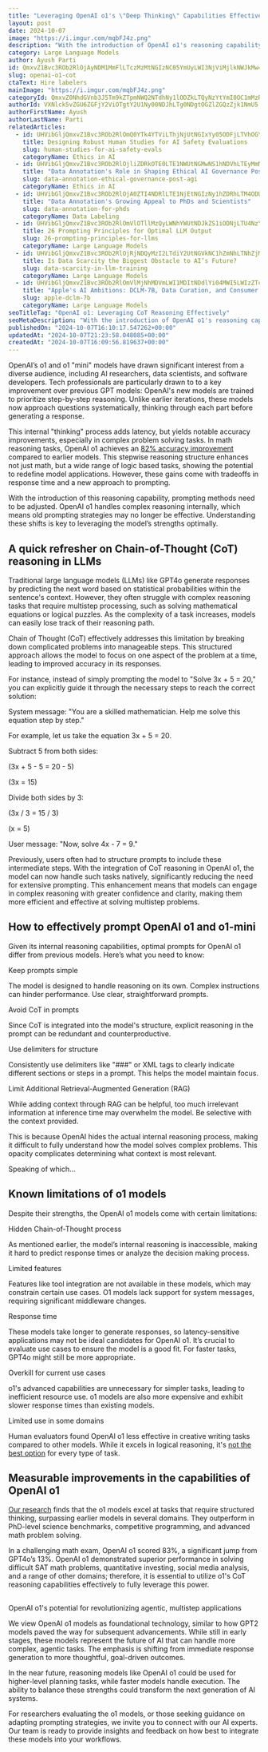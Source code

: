 ```yaml
---
title: "Leveraging OpenAI o1's \"Deep Thinking\" Capabilities Effectively"
layout: post
date: 2024-10-07
image: "https://i.imgur.com/mqbFJ4z.png"
description: "With the introduction of OpenAI o1's reasoning capability, prompting methods need to be adjusted. OpenAI o1 handles complex reasoning internally, which means old prompting strategies may no longer be effective."
category: Large Language Models
author: Ayush Parti
id: QmxvZ1Bvc3ROb2RlOjAyNDM1MmFlLTczMzMtNGIzNC05YmUyLWI3NjViMjlkNWJkMw==
slug: openai-o1-cot
ctaText: Hire labelers
mainImage: "https://i.imgur.com/mqbFJ4z.png"
categoryId: QmxvZ0NhdGVnb3J5Tm9kZTpmNWQ2NTdhNy1lODZkLTQyNzYtYmI0OC1mMzRiMzY4NjI0ZmM=
authorId: VXNlck5vZGU6ZGFjY2ViOTgtY2U1Ny00NDJhLTg0NDgtOGZlZGQzZjk1NmU5
authorFirstName: Ayush
authorLastName: Parti
relatedArticles:
  - id: UHVibGljQmxvZ1Bvc3ROb2RlOmQ0YTk4YTViLThjNjUtNGIxYy05ODFjLTVhOGY2YzFkNDRlMw==
    title: Designing Robust Human Studies for AI Safety Evaluations
    slug: human-studies-for-ai-safety-evals
    categoryName: Ethics in AI
  - id: UHVibGljQmxvZ1Bvc3ROb2RlOjliZDRkOTE0LTE1NWUtNGMwNS1hNDVhLTEyMmMwOThmMjY3NQ==
    title: "Data Annotation's Role in Shaping Ethical AI Governance Post-AGI"
    slug: data-annotation-ethical-governance-post-agi
    categoryName: Ethics in AI
  - id: UHVibGljQmxvZ1Bvc3ROb2RlOjA0ZTI4NDRlLTE1NjEtNGIzNy1hZDRhLTM4ODUyMTg2YmI4YQ==
    title: "Data Annotation's Growing Appeal to PhDs and Scientists"
    slug: data-annotation-for-phds
    categoryName: Data Labeling
  - id: UHVibGljQmxvZ1Bvc3ROb2RlOmVlOTllMzQyLWNhYWUtNDJkZS1iODNjLTU4NzY1ZTk0ZDI3Yw==
    title: 26 Prompting Principles for Optimal LLM Output
    slug: 26-prompting-principles-for-llms
    categoryName: Large Language Models
  - id: UHVibGljQmxvZ1Bvc3ROb2RlOjRjNDQyMzI2LTdiY2UtNGVkNC1hZmNhLTNhZjM4NDk4MDUzMw==
    title: Is Data Scarcity the Biggest Obstacle to AI’s Future?
    slug: data-scarcity-in-llm-training
    categoryName: Large Language Models
  - id: UHVibGljQmxvZ1Bvc3ROb2RlOmVlMjNhMDVmLWI1MDItNDdlYi04MWI5LWIzZTczYmFlOWE3ZA==
    title: "Apple's AI Ambitions: DCLM-7B, Data Curation, and Consumer Tech"
    slug: apple-dclm-7b
    categoryName: Large Language Models
seoTitleTag: "OpenAI o1: Leveraging CoT Reasoning Effectively"
seoMetaDescription: "With the introduction of OpenAI o1's reasoning capability, prompting methods need to be adjusted. OpenAI o1 handles complex reasoning internally, which means old prompting strategies may no longer be effective."
publishedOn: "2024-10-07T16:10:17.547262+00:00"
updatedAt: "2024-10-07T21:23:58.048085+00:00"
createdAt: "2024-10-07T16:09:56.819637+00:00"
---
```

OpenAI’s o1 and o1 "mini" models have drawn significant interest from a diverse audience, including AI researchers, data scientists, and software developers. Tech professionals are particularly drawn to to a key improvement over previous GPT models: OpenAI's new models are trained to prioritize step-by-step reasoning. Unlike earlier iterations, these models now approach questions systematically, thinking through each part before generating a response.

This internal "thinking" process adds latency, but yields notable accuracy improvements, especially in complex problem solving tasks. In math reasoning tasks, OpenAI o1 achieves an [82% accuracy improvement](https://openai.com/index/learning-to-reason-with-llms/) compared to earlier models. This stepwise reasoning structure enhances not just math, but a wide range of logic based tasks, showing the potential to redefine model applications. However, these gains come with tradeoffs in response time and a new approach to prompting.

With the introduction of this reasoning capability, prompting methods need to be adjusted. OpenAI o1 handles complex reasoning internally, which means old prompting strategies may no longer be effective. Understanding these shifts is key to leveraging the model’s strengths optimally.

## A quick refresher on Chain-of-Thought (CoT) reasoning in LLMs

Traditional large language models (LLMs) like GPT4o generate responses by predicting the next word based on statistical probabilities within the sentence's context. However, they often struggle with complex reasoning tasks that require multistep processing, such as solving mathematical equations or logical puzzles. As the complexity of a task increases, models can easily lose track of their reasoning path.

Chain of Thought (CoT) effectively addresses this limitation by breaking down complicated problems into manageable steps. This structured approach allows the model to focus on one aspect of the problem at a time, leading to improved accuracy in its responses.

For instance, instead of simply prompting the model to "Solve 3x + 5 = 20," you can explicitly guide it through the necessary steps to reach the correct solution:

System message: "You are a skilled mathematician. Help me solve this equation step by step."

For example, let us take the equation 3x + 5 = 20.

Subtract 5 from both sides:

(3x + 5 - 5 = 20 - 5)

(3x = 15)

Divide both sides by 3: 

(3x / 3 = 15 / 3)  

(x = 5)

User message: "Now, solve 4x - 7 = 9."

Previously, users often had to structure prompts to include these intermediate steps. With the integration of CoT reasoning in OpenAI o1, the model can now handle such tasks natively, significantly reducing the need for extensive prompting. This enhancement means that models can engage in complex reasoning with greater confidence and clarity, making them more efficient and effective at solving multistep problems. 

## How to effectively prompt OpenAI o1 and o1-mini

Given its internal reasoning capabilities, optimal prompts for OpenAI o1 differ from previous models. Here’s what you need to know:

Keep prompts simple

The model is designed to handle reasoning on its own. Complex instructions can hinder performance. Use clear, straightforward prompts.

Avoid CoT in prompts

Since CoT is integrated into the model's structure, explicit reasoning in the prompt can be redundant and counterproductive.

Use delimiters for structure 

Consistently use delimiters like "###" or XML tags to clearly indicate different sections or steps in a prompt. This helps the model maintain focus.

Limit Additional Retrieval-Augmented Generation (RAG)

While adding context through RAG can be helpful, too much irrelevant information at inference time may overwhelm the model. Be selective with the context provided.

This is because OpenAI hides the actual internal reasoning process, making it difficult to fully understand how the model solves complex problems. This opacity complicates determining what context is most relevant. 

Speaking of which…

## Known limitations of o1 models

Despite their strengths, the OpenAI o1 models come with certain limitations:

Hidden Chain-of-Thought process

As mentioned earlier, the model’s internal reasoning is inaccessible, making it hard to predict response times or analyze the decision making process.

Limited features 

Features like tool integration are not available in these models, which may constrain certain use cases. O1 models lack support for system messages, requiring significant middleware changes.

Response time

These models take longer to generate responses, so latency-sensitive applications may not be ideal candidates for OpenAI o1. It’s crucial to evaluate use cases to ensure the model is a good fit. For faster tasks, GPT4o might still be more appropriate.

Overkill for current use cases

o1's advanced capabilities are unnecessary for simpler tasks, leading to inefficient resource use. o1 models are also more expensive and exhibit slower response times than existing models.

Limited use in some domains

Human evaluators found OpenAI o1 less effective in creative writing tasks compared to other models. While it excels in logical reasoning, it's [not the best option](https://community.openai.com/t/o1-is-useless-for-us-and-our-use-cases/939838) for every type of task.

## Measurable improvements in the capabilities of OpenAI o1

[Our research](https://arxiv.org/abs/2409.18486) finds that the o1 models excel at tasks that require structured thinking, surpassing earlier models in several domains. They outperform in PhD-level science benchmarks, competitive programming, and advanced math problem solving.

In a challenging math exam, OpenAI o1 scored 83%, a significant jump from GPT4o’s 13%. OpenAI o1 demonstrated superior performance in solving difficult SAT math problems, quantitative investing, social media analysis, and a range of other domains; therefore, it is essential to utilize o1's CoT reasoning capabilities effectively to fully leverage this power.

## 

OpenAI o1's potential for revolutionizing agentic, multistep applications



We view OpenAI o1 models as foundational technology, similar to how GPT2 models paved the way for subsequent advancements. While still in early stages, these models represent the future of AI that can handle more complex, agentic tasks. The emphasis is shifting from immediate response generation to more thoughtful, goal-driven outcomes.

In the near future, reasoning models like OpenAI o1 could be used for higher-level planning tasks, while faster models handle execution. The ability to balance these strengths could transform the next generation of AI systems.

For researchers evaluating the o1 models, or those seeking guidance on adapting prompting strategies, we invite you to connect with our AI experts. Our team is ready to provide insights and feedback on how best to integrate these models into your workflows.
